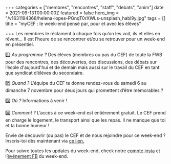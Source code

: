 +++
categories = ["membres", "rencontres", "staff", "debats", "anim"]
date = 2021-09-13T00:00:00Z
featured = false
hero_img = "/v1631194368/helena-lopes-PGnqT0rXWLs-unsplash_habl9y.jpg"
tags = []
title = "myCEF : le week-end pensé par, pour et avec les élèves"

+++
Les membres le réclament à chaque fois qu’on les voit, ils et elles en rêvent… Il est l’heure de se rencontrer et/ou se retrouver pour un week-end en présentiel.

1️⃣ _Au programme ?_ Des élèves (membres ou pas du CEF) de toute la FWB pour des rencontres, des découvertes, des discussions, des débats sur l’école d'aujourd'hui et de demain mais aussi sur le travail du CEF en tant que syndicat d’élèves du secondaire.

2️⃣ _Quand ?_ L’équipe du CEF te donne rendez-vous du samedi 6 au dimanche 7 novembre pour deux jours qui promettent d’être mémorables ?

3️⃣ _Où ?_ Informations à venir !

4️⃣ _Comment ?_ L’accès à ce week-end est entièrement gratuit. Le CEF prend en charge le logement, le transport ainsi que les repas. Il ne manque que toi et ta bonne humeur !

Envie de découvrir (ou pas) le CEF et de nous rejoindre pour ce week-end ? Inscris-toi dès maintenant via [ce lien.](https://form.dragnsurvey.com/survey/r/6f0d1be1)

Pour suivre toutes les updates du week-end, check notre [compte insta](https://www.instagram.com/cef_belgique/) et l’[événement FB](https://fb.me/e/12mdGavNn) du week-end.